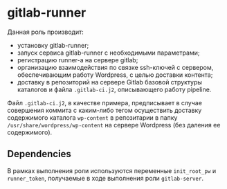 gitlab-runner
=========

Данная роль производит:
- установку gitlab-runner;
- запуск сервиса gitlab-runner с необходимыми параметрами;
- регистрацию runner-а на сервере gitlab;
- организацию взаимодействия по связке ssh-ключей с сервером, обеспечивающим работу Wordpress, с целью доставки контента; 
- доставку в репозиторий на сервере Gitlab базовой структуры каталогов и файла `.gitlab-ci.j2`, описывающего работу pipeline.

Файл `.gitlab-ci.j2`, в качестве примера, предписывает в случае совершения коммита с каким-либо тегом осуществить доставку содержимого каталога `wp-content` в репозитарии в папку `/usr/share/wordpress/wp-content` на сервере Wordpress (без даления ее содержимого).


Dependencies
------------

В рамках выполнения роли используются переменные `init_root_pw` и `runner_token`, получаемые в ходе выполнения роли `gitlab-server`.

